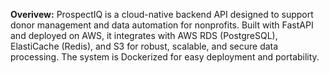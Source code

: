 **Overivew:**
ProspectIQ is a cloud-native backend API designed to support donor management and data automation for nonprofits. Built with FastAPI and deployed on AWS, it integrates with AWS RDS (PostgreSQL), ElastiCache (Redis), and S3 for robust, scalable, and secure data processing. The system is Dockerized for easy deployment and portability.
